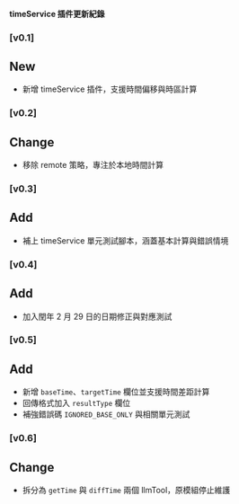 #### timeService 插件更新紀錄

### [v0.1]
## New
- 新增 timeService 插件，支援時間偏移與時區計算

### [v0.2]
## Change
- 移除 remote 策略，專注於本地時間計算

### [v0.3]
## Add
- 補上 timeService 單元測試腳本，涵蓋基本計算與錯誤情境

### [v0.4]
## Add
- 加入閏年 2 月 29 日的日期修正與對應測試

### [v0.5]
## Add
- 新增 `baseTime`、`targetTime` 欄位並支援時間差距計算
- 回傳格式加入 `resultType` 欄位
- 補強錯誤碼 `IGNORED_BASE_ONLY` 與相關單元測試

### [v0.6]
## Change
- 拆分為 `getTime` 與 `diffTime` 兩個 llmTool，原模組停止維護
